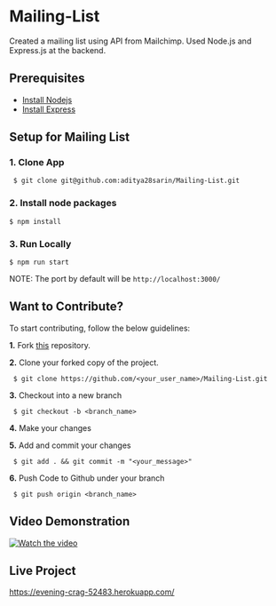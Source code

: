 # Mailing-List
Created a mailing list using API from Mailchimp. Used Node.js and Express.js at the backend.

## Prerequisites

* [Install Nodejs](https://docs.npmjs.com/downloading-and-installing-node-js-and-npm)
* [Install Express](https://www.npmjs.com/package/express)


## Setup for Mailing List

  ### 1. Clone App
  
 
     $ git clone git@github.com:aditya28sarin/Mailing-List.git
 

 ### 2. Install node packages
   ```
   $ npm install 
  ```
  
   ### 3. Run Locally 
   ```
   $ npm run start  
  ```
  NOTE: The port by default will be ```http://localhost:3000/```



## Want to Contribute?

To start contributing, follow the below guidelines: 

**1.**  Fork [this](git@github.com:aditya28sarin/Mailing-List.git) repository.

**2.**  Clone your forked copy of the project.

     $ git clone https://github.com/<your_user_name>/Mailing-List.git

     
**3.** Checkout into a new branch 

     $ git checkout -b <branch_name>

**4.** Make your changes

**5.** Add and commit your changes

     $ git add . && git commit -m "<your_message>"
     
**6.** Push Code to Github under your branch 

     $ git push origin <branch_name>   


## Video Demonstration

 [![Watch the video](https://img.youtube.com/vi/cPvy4uWuhY8/0.jpg)](https://youtu.be/cPvy4uWuhY8)


## Live Project 

https://evening-crag-52483.herokuapp.com/
